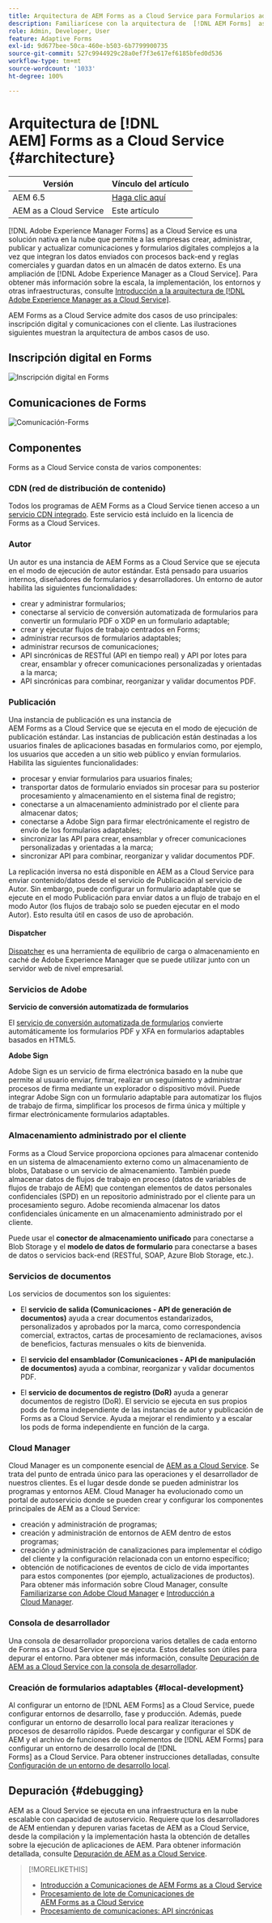 ```yaml
---
title: Arquitectura de AEM Forms as a Cloud Service para Formularios adaptables y API de comunicaciones
description: Familiarícese con la arquitectura de  [!DNL AEM Forms]  as a Cloud Service para conocer los aspectos de escalabilidad, resiliencia y rendimiento de la plataforma.
role: Admin, Developer, User
feature: Adaptive Forms
exl-id: 9d677bee-50ca-460e-b503-6b7799900735
source-git-commit: 527c9944929c28a0ef7f3e617ef6185bfed0d536
workflow-type: tm+mt
source-wordcount: '1033'
ht-degree: 100%

---
```


# Arquitectura de [!DNL AEM] Forms as a Cloud Service {#architecture}

| Versión | Vínculo del artículo |
| -------- | ---------------------------- |
| AEM 6.5 | [Haga clic aquí](https://experienceleague.adobe.com/docs/experience-manager-65/forms/install-aem-forms/aem-forms-architecture-deployment.html?lang=es) |
| AEM as a Cloud Service | Este artículo |

[!DNL Adobe Experience Manager Forms] as a Cloud Service es una solución nativa en la nube que permite a las empresas crear, administrar, publicar y actualizar comunicaciones y formularios digitales complejos a la vez que integran los datos enviados con procesos back-end y reglas comerciales y guardan datos en un almacén de datos externo. Es una ampliación de [!DNL Adobe Experience Manager as a Cloud Service]. Para obtener más información sobre la escala, la implementación, los entornos y otras infraestructuras, consulte [Introducción a la arquitectura de [!DNL Adobe Experience Manager as a Cloud Service]](https://experienceleague.adobe.com/docs/experience-manager-cloud-service/core-concepts/architecture.html?lang=es).

AEM Forms as a Cloud Service admite dos casos de uso principales: inscripción digital y comunicaciones con el cliente. Las ilustraciones siguientes muestran la arquitectura de ambos casos de uso.

## Inscripción digital en Forms

![Inscripción digital en Forms](assets/forms-cloud-service-architecture-forms-digital-enrollment.svg)

## Comunicaciones de Forms

![Comunicación-Forms](assets/forms-cloud-service-architecture-forms-communications.svg)

## Componentes

Forms as a Cloud Service consta de varios componentes:

### CDN (red de distribución de contenido)

Todos los programas de AEM Forms as a Cloud Service tienen acceso a un [servicio CDN integrado](https://experienceleague.adobe.com/docs/experience-manager-cloud-service/content/implementing/content-delivery/cdn.html?lang=es). Este servicio está incluido en la licencia de Forms as a Cloud Services.

### Autor

Un autor es una instancia de AEM Forms as a Cloud Service que se ejecuta en el modo de ejecución de autor estándar. Está pensado para usuarios internos, diseñadores de formularios y desarrolladores. Un entorno de autor habilita las siguientes funcionalidades:

* crear y administrar formularios;
* conectarse al servicio de conversión automatizada de formularios para convertir un formulario PDF o XDP en un formulario adaptable;
* crear y ejecutar flujos de trabajo centrados en Forms;
* administrar recursos de formularios adaptables;
* administrar recursos de comunicaciones;
* API sincrónicas de RESTful (API en tiempo real) y API por lotes para crear, ensamblar y ofrecer comunicaciones personalizadas y orientadas a la marca;
* API sincrónicas para combinar, reorganizar y validar documentos PDF.

### Publicación

Una instancia de publicación es una instancia de AEM Forms as a Cloud Service que se ejecuta en el modo de ejecución de publicación estándar. Las instancias de publicación están destinadas a los usuarios finales de aplicaciones basadas en formularios como, por ejemplo, los usuarios que acceden a un sitio web público y envían formularios. Habilita las siguientes funcionalidades:

* procesar y enviar formularios para usuarios finales;
* transportar datos de formulario enviados sin procesar para su posterior procesamiento y almacenamiento en el sistema final de registro;
* conectarse a un almacenamiento administrado por el cliente para almacenar datos;
* conectarse a Adobe Sign para firmar electrónicamente el registro de envío de los formularios adaptables;
* sincronizar las API para crear, ensamblar y ofrecer comunicaciones personalizadas y orientadas a la marca;
* sincronizar API para combinar, reorganizar y validar documentos PDF.

La replicación inversa no está disponible en AEM as a Cloud Service para enviar contenido/datos desde el servicio de Publicación al servicio de Autor. Sin embargo, puede configurar un formulario adaptable que se ejecute en el modo Publicación para enviar datos a un flujo de trabajo en el modo Autor (los flujos de trabajo solo se pueden ejecutar en el modo Autor). Esto resulta útil en casos de uso de aprobación.

#### Dispatcher

[Dispatcher](https://experienceleague.adobe.com/docs/experience-manager-cloud-service/content/implementing/content-delivery/disp-overview.html?lang=es) es una herramienta de equilibrio de carga o almacenamiento en caché de Adobe Experience Manager que se puede utilizar junto con un servidor web de nivel empresarial.

### Servicios de Adobe

**Servicio de conversión automatizada de formularios**

El [servicio de conversión automatizada de formularios](https://experienceleague.adobe.com/docs/aem-forms-automated-conversion-service/using/introduction.html?lang=es) convierte automáticamente los formularios PDF y XFA en formularios adaptables basados en HTML5.

**Adobe Sign**

Adobe Sign es un servicio de firma electrónica basado en la nube que permite al usuario enviar, firmar, realizar un seguimiento y administrar procesos de firma mediante un explorador o dispositivo móvil. Puede integrar Adobe Sign con un formulario adaptable para automatizar los flujos de trabajo de firma, simplificar los procesos de firma única y múltiple y firmar electrónicamente formularios adaptables.

<!-- **PDF Service API**
Adobe’s PDF Services API lets create, combine, export, and extract data from PDFs through powerful and flexible cloud-based APIs. -->

### Almacenamiento administrado por el cliente

Forms as a Cloud Service proporciona opciones para almacenar contenido en un sistema de almacenamiento externo como un almacenamiento de blobs, Database o un servicio de almacenamiento. También puede almacenar datos de flujos de trabajo en proceso (datos de variables de flujos de trabajo de AEM) que contengan elementos de datos personales confidenciales (SPD) en un repositorio administrado por el cliente para un procesamiento seguro. Adobe recomienda almacenar los datos confidenciales únicamente en un almacenamiento administrado por el cliente.

Puede usar el **conector de almacenamiento unificado** para conectarse a Blob Storage y el **modelo de datos de formulario** para conectarse a bases de datos o servicios back-end (RESTful, SOAP, Azure Blob Storage, etc.).

### Servicios de documentos

Los servicios de documentos son los siguientes:

* El **servicio de salida (Comunicaciones - API de generación de documentos)** ayuda a crear documentos estandarizados, personalizados y aprobados por la marca, como correspondencia comercial, extractos, cartas de procesamiento de reclamaciones, avisos de beneficios, facturas mensuales o kits de bienvenida.

* El **servicio del ensamblador (Comunicaciones - API de manipulación de documentos)** ayuda a combinar, reorganizar y validar documentos PDF.

* El **servicio de documentos de registro (DoR)** ayuda a generar documentos de registro (DoR). El servicio se ejecuta en sus propios pods de forma independiente de las instancias de autor y publicación de Forms as a Cloud Service. Ayuda a mejorar el rendimiento y a escalar los pods de forma independiente en función de la carga.

### Cloud Manager

Cloud Manager es un componente esencial de [AEM as a Cloud Service](https://experienceleague.adobe.com/docs/experience-manager-cloud-service/overview/introduction.html?lang=es). Se trata del punto de entrada único para las operaciones y el desarrollador de nuestros clientes. Es el lugar desde donde se pueden administrar los programas y entornos AEM. Cloud Manager ha evolucionado como un portal de autoservicio donde se pueden crear y configurar los componentes principales de AEM as a Cloud Service:

* creación y administración de programas;
* creación y administración de entornos de AEM dentro de estos programas;
* creación y administración de canalizaciones para implementar el código del cliente y la configuración relacionada con un entorno específico;
* obtención de notificaciones de eventos de ciclo de vida importantes para estos componentes (por ejemplo, actualizaciones de productos). Para obtener más información sobre Cloud Manager, consulte [Familiarizarse con Adobe Cloud Manager](https://experienceleague.adobe.com/docs/experience-manager-learn/foundation/cloud-manager/understand-cloud-manager-for-aem.html?lang=es) e [Introducción a Cloud Manager](https://experienceleague.adobe.com/docs/experience-manager-cloud-manager/using/introduction-to-cloud-manager.html?lang=es).

### Consola de desarrollador

Una consola de desarrollador proporciona varios detalles de cada entorno de Forms as a Cloud Service que se ejecuta. Estos detalles son útiles para depurar el entorno. Para obtener más información, consulte [Depuración de AEM as a Cloud Service con la consola de desarrollador](https://experienceleague.adobe.com/docs/experience-manager-learn/cloud-service/debugging/debugging-aem-as-a-cloud-service/developer-console.html?lang=es).

<!--

+++CDN (Content Delivery Network):

Every AEM Forms as a Cloud Service program has access to Fastly CDN service. It is included in the licence of Forms as a Cloud Services.

+++

+++Adaptive Forms
Adaptive Forms enable customers to author web-friendly reflowable web forms and fragments that are used by the customers for their data capture needs. This feature enables customers to manage their complex data capture needs easily, by using multiple integrations with Adobe Sign, Document Services, Form Data Model, Automated Forms Conversion service, and more.

+++

+++Automated Forms Conversion Service (AFCS)
Automated Forms Conversion service helps accelerate digitization and modernization of data capture experience through automated conversion of PDF forms to adaptive forms. The service, powered by Adobe Sensei, automatically converts your PDF forms to device-friendly, responsive, and HTML5-based adaptive forms. While using the existing investments in PDF Forms and XFA, the service also applies appropriate validations, styling, and layout to adaptive form fields during conversion.

+++

+++Form Data Model
The Form Data Model (FDM) feature is the standard way of creating data integrations with external/internal data sources and using them across the different Forms as a Cloud Service features. FDM provides a rich editor for customers to integrate, define, and manage relationships between the different entities and data sources and perform operations on them. Form data is stored in a data store hosted on the customer premises. Organizations can also use blob store hosted by the cloud provider and Adobe Experince Platform to store data.

+++

+++Forms Workflows
Forms-centric workflows is an extension to the default AEM Workflow and provides our customers with additional workflow capabilities like Form Data review, task assignment, and document services invocation.

+++

+++Communications
Forms as a Cloud Service offering consists of multiple services tailored specifically for document processing.

+++

+++Document of Record
A Document of Record is a PDF version of a form. It provides an ability to keep a record of the information  that you provide and submit in an Adaptive Form in PDF fromat. The service provides a default DoR template and tools to develop a custom template.

+++

## Terminologies

<!-- ## Cloud Manager{#cloud-manager}

Cloud Manager is an essential component to [AEM as a Cloud Service](https://experienceleague.adobe.com/docs/experience-manager-cloud-service/overview/introduction.html?lang=en). Each new tenant of the [!DNL AEM Forms] as a Cloud Service is first provisioned for Cloud Manager access. Cloud Manager is the single-entry point for the operations and developer persona of our customers. It is the place from where the AEM programs and environments can be managed. Cloud Manager has evolved as a self-service portal where the main components of the AEM as a Cloud Service can be created and configured:

* Creating and managing programs
* Creating and managing the AEM environments within the programs
* Creating and managing the pipelines for deploying the customer code and configuration to a particular environment
* Getting notified of important lifecycle events for these components (for example, product updates)
For more information about Cloud Manager, see [Understand Adobe Cloud Manager](https://experienceleague.adobe.com/docs/experience-manager-learn/foundation/cloud-manager/understand-cloud-manager-for-aem.html) and [Introduction to Cloud Manager](https://experienceleague.adobe.com/docs/experience-manager-cloud-manager/using/introduction-to-cloud-manager.html).

## Users and Authentication {#users-and-authentication}

AEM as a Cloud Service includes Admin Console support for AEM instances and Adobe Identity Management System (IMS) based authentication. The Admin Console allows administrators to centrally manage all Experience Cloud users. Users and Groups can be assigned to product profiles associated with AEM as a Cloud Service instances, allowing them to log in to that instance. For more information about users, authentication, and, and accessing an instance of AEM as a Cloud Service, see [IMS Support for [!DNL Adobe Experience Manager] as a Cloud Service](https://experienceleague.adobe.com/docs/experience-manager-cloud-service/security/ims-support.html?lang=en#introduction).

Various personas are involved in a typical [!DNL AEM Forms] project. After you log in to your [!DNL AEM Forms] as a Cloud Service instance, you can [add users in admin console](https://experienceleague.adobe.com/docs/experience-manager-cloud-service/security/ims-support.html) for personas applicable to your organization or project and [assign users to built-in groups](forms-groups-privileges-tasks.md) to provide them required privileges.

To learn various in-built [!DNL AEM Forms] specific user groups and privileges available on [!DNL AEM Forms] as a Cloud Services instance, see [Configure, user, roles and groups](forms-groups-privileges-tasks.md). 

## Developer Experience {#developer-experience}

The new architecture supporting AEM as a Cloud Service brings some key changes to the overall developer experience. One of the major goals for the changes to developer experience is to allow migration to AEM as a Cloud Service as quickly as possible, with little modifications to existing custom code.

## Cloud development {#cloud-development}

Here are the guidelines to run your existing code smoothly on AEM as a Cloud Service environment:

* Store your code and configurations to the Git repository of the associated Cloud Manager program. It makes managing and integrating code with CI/CD a breeze.  
* Make application code and configuration compatible with the baseline [!DNL AEM Forms] images. Using the latest APIs helps to build faster and secure applications.
* Use the Cloud Manager pipeline associated with the Cloud Manager environment to build and deploy applications. It helps you bring the latest features and bug fixed for [!DNL AEM Forms] as a Cloud Service to your environment.
* Try that your custom applications pass all the code quality, security, and performance gates enforced in the pipeline. It helps build secure and better performing applications which leads to better customer experience. You can always use Cloud Manager UI to skip some checks.
This process is commonly referred to as cloud-first development. [!DNL AEM Forms] as a Cloud Service also provides an SDK to support rapid development before the pending code and configuration changes are attempted in the cloud.
Some interfaces that were previously part of the AEM QuickStart are no longer available to the users of the AEM as a Cloud Service environment. For instance, the Web Console where OSGI bundles and their associated configuration are managed. The CRXDE Lite content repository browser becomes only accessible on non-production environment types. A subset of the Web Console functionalities that developers require, especially when it comes to diagnostics and status purposes, is made available via a new developer console.
Also, one of the most common requirements for developers is quick access to the log files of the various environments. With [!DNL AEM Cloud Service], the log files of the different nodes in the Author, Publish are made available via the Cloud Manager, either in the form of files that can be downloaded or via APIs for tailing the logs. Due to the clear separation of code and content, developers can use a particular process for updating content as part of a deployment. The typical use cases for mutable content are:
* Standard “default” content that is part of the customer project (for example, folders, templates, workflows...)
* Search index definitions
* ACLs and permissions
* Service users and user groups
Set up your development environment, [Configure your CI/CD Pipeline](https://experienceleague.adobe.com/docs/experience-manager-cloud-manager/using/how-to-use/configuring-pipeline.html), and learn to [deploy your code](https://experienceleague.adobe.com/docs/experience-manager-cloud-manager/using/how-to-use/deploying-code.html) on the environment. -->

### Creación de formularios adaptables {#local-development}

Al configurar un entorno de [!DNL AEM Forms] as a Cloud Service, puede configurar entornos de desarrollo, fase y producción. Además, puede configurar un entorno de desarrollo local para realizar iteraciones y procesos de desarrollo rápidos. Puede descargar y configurar el SDK de AEM y el archivo de funciones de complementos de [!DNL AEM Forms] para configurar un entorno de desarrollo local de [!DNL Forms] as a Cloud Service. Para obtener instrucciones detalladas, consulte [Configuración de un entorno de desarrollo local](setup-local-development-environment.md).

## Depuración {#debugging}

AEM as a Cloud Service se ejecuta en una infraestructura en la nube escalable con capacidad de autoservicio. Requiere que los desarrolladores de AEM entiendan y depuren varias facetas de AEM as a Cloud Service, desde la compilación y la implementación hasta la obtención de detalles sobre la ejecución de aplicaciones de AEM. Para obtener información detallada, consulte [Depuración de AEM as a Cloud Service](https://experienceleague.adobe.com/docs/experience-manager-learn/cloud-service/debugging/debugging-aem-as-a-cloud-service/overview.html?lang=es).


>[!MORELIKETHIS]
>
>* [Introducción a Comunicaciones de AEM Forms as a Cloud Service](/help/forms/aem-forms-cloud-service-communications-introduction.md)
>* [Procesamiento de lote de Comunicaciones de AEM Forms as a Cloud Service](/help/forms/aem-forms-cloud-service-communications-batch-processing.md)
>* [Procesamiento de comunicaciones: API sincrónicas](/help/forms/aem-forms-cloud-service-communications.md)
